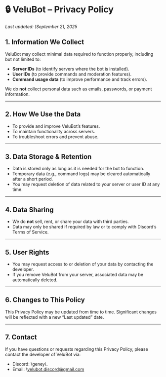 # 🔒 VeluBot – Privacy Policy

*Last updated: \September 21, 2025*

## 1. Information We Collect

VeluBot may collect minimal data required to function properly, including but not limited to:

* **Server IDs** (to identify servers where the bot is installed).
* **User IDs** (to provide commands and moderation features).
* **Command usage data** (to improve performance and track errors).

We do **not** collect personal data such as emails, passwords, or payment information.

---

## 2. How We Use the Data

* To provide and improve VeluBot’s features.
* To maintain functionality across servers.
* To troubleshoot errors and prevent abuse.

---

## 3. Data Storage & Retention

* Data is stored only as long as it is needed for the bot to function.
* Temporary data (e.g., command logs) may be cleared automatically after a short period.
* You may request deletion of data related to your server or user ID at any time.

---

## 4. Data Sharing

* We do **not** sell, rent, or share your data with third parties.
* Data may only be shared if required by law or to comply with Discord’s Terms of Service.

---

## 5. User Rights

* You may request access to or deletion of your data by contacting the developer.
* If you remove VeluBot from your server, associated data may be automatically deleted.

---

## 6. Changes to This Policy

This Privacy Policy may be updated from time to time.
Significant changes will be reflected with a new “Last updated” date.

---

## 7. Contact

If you have questions or requests regarding this Privacy Policy, please contact the developer of VeluBot via:

* Discord: \geneyi_
* Email: \velubot.discord@gmail.com
